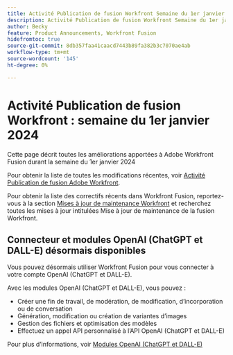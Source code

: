 ```yaml
---
title: Activité Publication de fusion Workfront Semaine du 1er janvier 2024
description: Activité Publication de fusion Workfront Semaine du 1er janvier 2024
author: Becky
feature: Product Announcements, Workfront Fusion
hidefromtoc: true
source-git-commit: 8db357faa41caacd7443b89fa382b3c7070ae4ab
workflow-type: tm+mt
source-wordcount: '145'
ht-degree: 0%

---
```


# Activité Publication de fusion Workfront : semaine du 1er janvier 2024

Cette page décrit toutes les améliorations apportées à Adobe Workfront Fusion durant la semaine du 1er janvier 2024

Pour obtenir la liste de toutes les modifications récentes, voir [Activité Publication de fusion Adobe Workfront](../../../product-announcements/product-releases/fusion-release-activity/fusion-release-activity.md).

Pour obtenir la liste des correctifs récents dans Workfront Fusion, reportez-vous à la section [Mises à jour de maintenance Workfront](https://experienceleague.adobe.com/docs/workfront-known-issues/releases/current-updates.html) et recherchez toutes les mises à jour intitulées Mise à jour de maintenance de la fusion Workfront.

## Connecteur et modules OpenAI (ChatGPT et DALL-E) désormais disponibles

Vous pouvez désormais utiliser Workfront Fusion pour vous connecter à votre compte OpenAI (ChatGPT et DALL-E).

Avec les modules OpenAI (ChatGPT et DALL-E), vous pouvez :

* Créer une fin de travail, de modération, de modification, d’incorporation ou de conversation
* Génération, modification ou création de variantes d’images
* Gestion des fichiers et optimisation des modèles
* Effectuez un appel API personnalisé à l’API OpenAI (ChatGPT et DALL-E)

Pour plus d’informations, voir [Modules OpenAI (ChatGPT et DALL-E)](/help/quicksilver/workfront-fusion/apps-and-their-modules/openai-chatgpt-modules.md)
